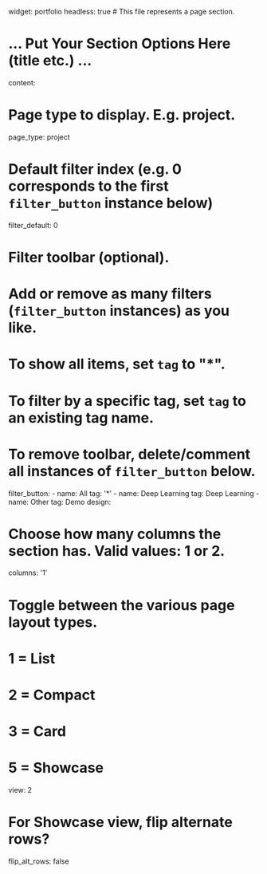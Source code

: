 widget: portfolio
headless: true  # This file represents a page section.

# ... Put Your Section Options Here (title etc.) ...

content:
  # Page type to display. E.g. project.
  page_type: project

  # Default filter index (e.g. 0 corresponds to the first `filter_button` instance below)
  filter_default: 0

  # Filter toolbar (optional).
  # Add or remove as many filters (`filter_button` instances) as you like.
  # To show all items, set `tag` to "*".
  # To filter by a specific tag, set `tag` to an existing tag name.
  # To remove toolbar, delete/comment all instances of `filter_button` below.
  filter_button:
    - name: All
      tag: '*'
    - name: Deep Learning
      tag: Deep Learning
    - name: Other
      tag: Demo
design:
  # Choose how many columns the section has. Valid values: 1 or 2.
  columns: '1'
  # Toggle between the various page layout types.
  #   1 = List
  #   2 = Compact  
  #   3 = Card
  #   5 = Showcase
  view: 2
  # For Showcase view, flip alternate rows?
  flip_alt_rows: false

